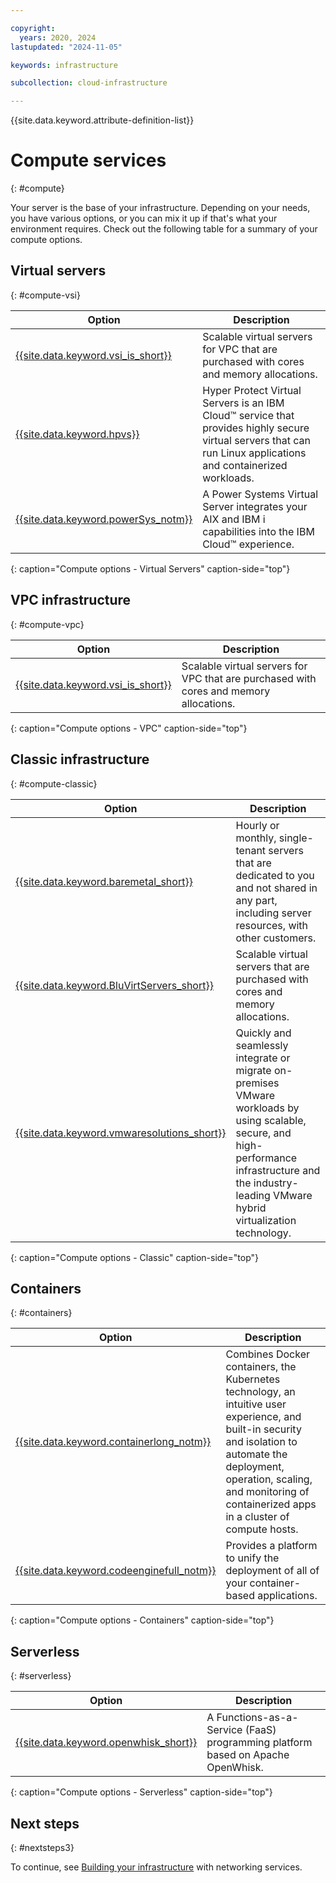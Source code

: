 ```yaml
---

copyright:
  years: 2020, 2024
lastupdated: "2024-11-05"

keywords: infrastructure

subcollection: cloud-infrastructure

---
```


{{site.data.keyword.attribute-definition-list}}

# Compute services
{: #compute}

 Your server is the base of your infrastructure. Depending on your needs, you have various options, or you can mix it up if that's what your environment requires. Check out the following table for a summary of your compute options.

## Virtual servers
{: #compute-vsi}

| Option | Description |
|--------|---------------|
| [{{site.data.keyword.vsi_is_short}}](/docs/vpc?topic=vpc-about-advanced-virtual-servers) | Scalable virtual servers for VPC that are purchased with cores and memory allocations. |
| [{{site.data.keyword.hpvs}}](/docs/hp-virtual-servers?topic=hp-virtual-servers-getting-started) | Hyper Protect Virtual Servers is an IBM Cloud™ service that provides highly secure virtual servers that can run Linux applications and containerized workloads. |
| [{{site.data.keyword.powerSys_notm}}](/docs/power-iaas?topic=power-iaas-getting-started) | A Power Systems Virtual Server integrates your AIX and IBM i capabilities into the IBM Cloud™ experience. |
{: caption="Compute options - Virtual Servers" caption-side="top"}

## VPC infrastructure
{: #compute-vpc}

| Option | Description |
|--------|---------------|
| [{{site.data.keyword.vsi_is_short}}](/docs/vpc?topic=vpc-about-advanced-virtual-servers) | Scalable virtual servers for VPC that are purchased with cores and memory allocations. |
{: caption="Compute options - VPC" caption-side="top"}

## Classic infrastructure
{: #compute-classic}

| Option | Description |
|--------|---------------|
| [{{site.data.keyword.baremetal_short}}](/docs/bare-metal?topic=bare-metal-about-bm#about-bm)  | Hourly or monthly, single-tenant servers that are dedicated to you and not shared in any part, including server resources, with other customers. |
| [{{site.data.keyword.BluVirtServers_short}}](/docs/virtual-servers?topic=virtual-servers-getting-started-tutorial) | Scalable virtual servers that are purchased with cores and memory allocations. |
| [{{site.data.keyword.vmwaresolutions_short}}](/docs/vmwaresolutions?topic=vmwaresolutions-getting-started) | Quickly and seamlessly integrate or migrate on-premises VMware workloads by using scalable, secure, and high-performance infrastructure and the industry-leading VMware hybrid virtualization technology. |
{: caption="Compute options - Classic" caption-side="top"}

## Containers
{: #containers}

| Option | Description |
|--------|---------------|
| [{{site.data.keyword.containerlong_notm}}](/docs/containers?topic=containers-getting-started) | Combines Docker containers, the Kubernetes technology, an intuitive user experience, and built-in security and isolation to automate the deployment, operation, scaling, and monitoring of containerized apps in a cluster of compute hosts. |
| [{{site.data.keyword.codeenginefull_notm}}](/docs/codeengine?topic=codeengine-getting-started) | Provides a platform to unify the deployment of all of your container-based applications. |
{: caption="Compute options - Containers" caption-side="top"}

## Serverless
{: #serverless}

| Option | Description |
|--------|---------------|
| [{{site.data.keyword.openwhisk_short}}](/docs/openwhisk?topic=openwhisk-getting-started) | A Functions-as-a-Service (FaaS) programming platform based on Apache OpenWhisk. |
{: caption="Compute options - Serverless" caption-side="top"}

## Next steps
{: #nextsteps3}

To continue, see [Building your infrastructure](/docs/cloud-infrastructure?topic=cloud-infrastructure-network) with networking services.

